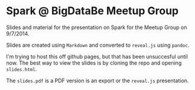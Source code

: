 # Spark @ BigDataBe Meetup Group

Slides and material for the presentation on Spark for the Meetup Group on 9/7/2014.

Slides are created using `Markdown` and converted to `reveal.js` using `pandoc`. 

I'm trying to host this off github pages, but that has been unsuccesful until now. The best way to view the slides is by cloning the repo and opening `slides.html`.

The `slides.pdf` is a PDF version is an export or the `reveal.js` presentation.
